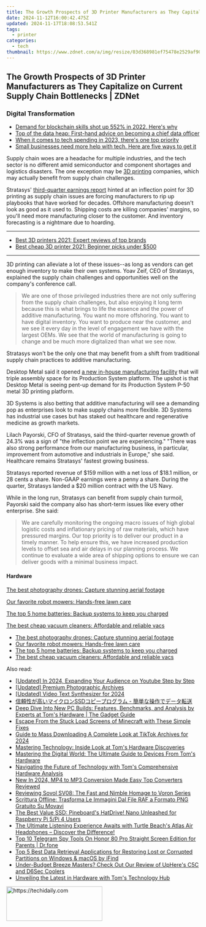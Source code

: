 ```yaml
---
title: The Growth Prospects of 3D Printer Manufacturers as They Capitalize on Current Supply Chain Bottlenecks | ZDNet
date: 2024-11-12T16:00:42.475Z
updated: 2024-11-17T18:08:53.541Z
tags:
  - printer
categories:
  - tech
thumbnail: https://www.zdnet.com/a/img/resize/03d368981ef75478e2529af9002fcbb77e81ab77/2021/11/04/860a05f6-5d02-4a74-9db5-614d8d4564f3/stratasys-printer.png?width=170&height=128&fit=crop&format=pjpg&auto=webp
---
```


## The Growth Prospects of 3D Printer Manufacturers as They Capitalize on Current Supply Chain Bottlenecks | ZDNet

### Digital Transformation

* [Demand for blockchain skills shot up 552% in 2022\. Here's why](https://www.zdnet.com/article/demand-for-blockchain-skills-shot-up-552-in-2022-heres-why/)
* [Top of the data heap: First-hand advice on becoming a chief data officer](https://www.zdnet.com/article/top-of-the-data-heap-advice-on-becoming-a-chief-data-officer/)
* [When it comes to tech spending in 2023, there's one top priority](https://www.zdnet.com/article/when-it-comes-to-tech-spending-in-2023-theres-one-top-priority/)
* [Small businesses need more help with tech. Here are five ways to get it](https://www.zdnet.com/article/small-businesses-need-more-help-with-tech-here-are-five-ways-to-get-it/)

Supply chain woes are a headache for multiple industries, and the tech sector is no different amid semiconductor and component shortages and logistics disasters. The one exception may be [3D printing](https://www.zdnet.com/topic/3d-printing/) companies, which may actually benefit from supply chain challenges. 

Stratasys' [third-quarter earnings report](https://investors.stratasys.com/news-events/press-releases/detail/758/stratasys-releases-third-quarter-2021-financial-results) hinted at an inflection point for 3D printing as supply chain issues are forcing manufacturers to rip up playbooks that have worked for decades. Offshore manufacturing doesn't look as good as it used to. Shipping costs are killing companies' margins, so you'll need more manufacturing closer to the customer. And inventory forecasting is a nightmare due to hoarding.

---

* [Best 3D printers 2021: Expert reviews of top brands](https://www.zdnet.com/article/best-3d-printer/)
* [Best cheap 3D printer 2021: Beginner picks under $500](https://www.zdnet.com/article/best-cheap-3d-printer/)

---

3D printing can alleviate a lot of these issues--as long as vendors can get enough inventory to make their own systems. Yoav Zeif, CEO of Stratasys, explained the supply chain challenges and opportunities well on the company's conference call. 

> We are one of those privileged industries there are not only suffering from the supply chain challenges, but also enjoying it long term because this is what brings to life the essence and the power of additive manufacturing. You want no more offshoring. You want to have digital inventory. You want to produce near the customer, and we see it every day in the level of engagement we have with the largest OEMs. We see that the world of manufacturing is going to change and be much more digitalized than what we see now.

Stratasys won't be the only one that may benefit from a shift from traditional supply chain practices to additive manufacturing. 

Desktop Metal said it opened [a new in-house manufacturing facility](https://ir.desktopmetal.com/news/press-releases/detail/76/desktop-metal-triples-manufacturing-capacity-for-production) that will triple assembly space for its Production System platform. The upshot is that Desktop Metal is seeing pent-up demand for its Production System P-50 metal 3D printing platform. 

3D Systems is also betting that additive manufacturing will see a demanding pop as enterprises look to make supply chains more flexible. 3D Systems has industrial use cases but has staked out healthcare and regenerative medicine as growth markets. 

Lilach Payorski, CFO of Stratasys, said the third-quarter revenue growth of 24.3% was a sign of "the inflection point we are experiencing." "There was also strong performance from our manufacturing business, in particular, improvement from automotive and industrials in Europe," she said. Healthcare remains Stratasys' fastest growing business. 

Stratasys reported revenue of $159 million with a net loss of $18.1 million, or 28 cents a share. Non-GAAP earnings were a penny a share. During the quarter, Stratasys landed a $20 million contract with the US Navy. 

While in the long run, Stratasys can benefit from supply chain turmoil, Payorski said the company also has short-term issues like every other enterprise. She said:

> We are carefully monitoring the ongoing macro issues of high global logistic costs and inflationary pricing of raw materials, which have pressured margins. Our top priority is to deliver our product in a timely manner. To help ensure this, we have increased production levels to offset sea and air delays in our planning process. We continue to evaluate a wide area of shipping options to ensure we can deliver goods with a minimal business impact.

#### Hardware

[The best photography drones: Capture stunning aerial footage](https://www.zdnet.com/article/best-photography-drone/ "The best photography drones: Capture stunning aerial footage")

[Our favorite robot mowers: Hands-free lawn care](https://www.zdnet.com/article/best-robot-mower/ "Our favorite robot mowers: Hands-free lawn care")

[The top 5 home batteries: Backup systems to keep you charged](https://www.zdnet.com/article/best-home-battery/ "The top 5 home batteries: Backup systems to keep you charged")

[The best cheap vacuum cleaners: Affordable and reliable vacs](https://www.zdnet.com/article/best-cheap-vacuum/ "The best cheap vacuum cleaners: Affordable and reliable vacs")

* [The best photography drones: Capture stunning aerial footage](https://www.zdnet.com/article/best-photography-drone/ "The best photography drones: Capture stunning aerial footage")
* [Our favorite robot mowers: Hands-free lawn care](https://www.zdnet.com/article/best-robot-mower/ "Our favorite robot mowers: Hands-free lawn care")
* [The top 5 home batteries: Backup systems to keep you charged](https://www.zdnet.com/article/best-home-battery/ "The top 5 home batteries: Backup systems to keep you charged")
* [The best cheap vacuum cleaners: Affordable and reliable vacs](https://www.zdnet.com/article/best-cheap-vacuum/ "The best cheap vacuum cleaners: Affordable and reliable vacs")

<ins class="adsbygoogle"
     style="display:block"
     data-ad-format="autorelaxed"
     data-ad-client="ca-pub-7571918770474297"
     data-ad-slot="1223367746"></ins>

<ins class="adsbygoogle"
     style="display:block"
     data-ad-client="ca-pub-7571918770474297"
     data-ad-slot="8358498916"
     data-ad-format="auto"
     data-full-width-responsive="true"></ins>

<span class="atpl-alsoreadstyle">Also read:</span>
<div><ul>
<li><a href="https://fox-friendly.techidaily.com/updated-in-2024-expanding-your-audience-on-youtube-step-by-step/"><u>[Updated] In 2024, Expanding Your Audience on Youtube Step by Step</u></a></li>
<li><a href="https://extra-skills.techidaily.com/updated-premium-photographic-archives/"><u>[Updated] Premium Photographic Archives</u></a></li>
<li><a href="https://youtube-blog.techidaily.com/ed-video-text-synthesizer-for-2024/"><u>[Updated] Video Text Synthesizer for 2024</u></a></li>
<li><a href="https://discover-answers.techidaily.com/1728477412114-ssd/"><u>信頼性が高いマイクロンSSDコピープログラム - 簡単な操作でデータ転送</u></a></li>
<li><a href="https://hardware-reviews.techidaily.com/deep-dive-into-new-pc-builds-features-benchmarks-and-analysis-by-experts-at-toms-hardware-the-gadget-guide/"><u>Deep Dive Into New PC Builds: Features, Benchmarks, and Analysis by Experts at Tom's Hardware | The Gadget Guide</u></a></li>
<li><a href="https://win-solutions.techidaily.com/escape-from-the-stuck-load-screens-of-minecraft-with-these-simple-fixes/"><u>Escape From the Stuck Load Screens of Minecraft with These Simple Fixes</u></a></li>
<li><a href="https://some-techniques.techidaily.com/guide-to-mass-downloading-a-complete-look-at-tiktok-archives-for-2024/"><u>Guide to Mass Downloading A Complete Look at TikTok Archives for 2024</u></a></li>
<li><a href="https://hardware-reviews.techidaily.com/mastering-technology-inside-look-at-toms-hardware-discoveries/"><u>Mastering Technology: Inside Look at Tom's Hardware Discoveries</u></a></li>
<li><a href="https://hardware-reviews.techidaily.com/mastering-the-digital-world-the-ultimate-guide-to-devices-from-toms-hardware/"><u>Mastering the Digital World: The Ultimate Guide to Devices From Tom's Hardware</u></a></li>
<li><a href="https://hardware-reviews.techidaily.com/navigating-the-future-of-technology-with-toms-comprehensive-hardware-analysis/"><u>Navigating the Future of Technology with Tom's Comprehensive Hardware Analysis</u></a></li>
<li><a href="https://ai-video-apps.techidaily.com/new-in-2024-mp4-to-mp3-conversion-made-easy-top-converters-reviewed/"><u>New In 2024, MP4 to MP3 Conversion Made Easy Top Converters Reviewed</u></a></li>
<li><a href="https://hardware-reviews.techidaily.com/reviewing-sovol-sv08-the-fast-and-nimble-homage-to-voron-series/"><u>Reviewing Sovol SV08: The Fast and Nimble Homage to Voron Series</u></a></li>
<li><a href="https://tech-revival.techidaily.com/scrittura-offline-trasforma-le-immagini-dal-file-raf-a-formato-png-gratuito-su-movavi/"><u>Scrittura Offline: Trasforma Le Immagini Dal File RAF a Formato PNG Gratuito Su Movavi</u></a></li>
<li><a href="https://hardware-reviews.techidaily.com/the-best-value-ssd-pineboards-hatdrive-nano-unleashed-for-raspberry-pi-5pi-4-users/"><u>The Best Value SSD: Pineboard's HatDrive! Nano Unleashed for Raspberry Pi 5/Pi 4 Users</u></a></li>
<li><a href="https://hardware-reviews.techidaily.com/1723341718123-the-ultimate-listening-experience-awaits-with-turtle-beachs-atlas-air-headphones-discover-the-difference/"><u>The Ultimate Listening Experience Awaits with Turtle Beach's Atlas Air Headphones – Discover the Difference!</u></a></li>
<li><a href="https://android-location-track.techidaily.com/top-10-telegram-spy-tools-on-honor-80-pro-straight-screen-edition-for-parents-drfone-by-drfone-virtual-android/"><u>Top 10 Telegram Spy Tools On Honor 80 Pro Straight Screen Edition for Parents | Dr.fone</u></a></li>
<li><a href="https://win-help.techidaily.com/top-5-best-data-retrieval-applications-for-restoring-lost-or-corrupted-partitions-on-windows-and-macos-by-ifind/"><u>Top 5 Best Data Retrieval Applications for Restoring Lost or Corrupted Partitions on Windows & macOS by iFind</u></a></li>
<li><a href="https://hardware-reviews.techidaily.com/1723341754179-under-budget-breeze-masters-check-out-our-review-of-upheres-c5c-and-d6sec-coolers/"><u>Under-Budget Breeze Masters? Check Out Our Review of UpHere's C5C and D6Sec Coolers</u></a></li>
<li><a href="https://hardware-reviews.techidaily.com/unveiling-the-latest-in-hardware-with-toms-technology-hub/"><u>Unveiling the Latest in Hardware with Tom's Technology Hub</u></a></li>
</ul></div>

<!-- affiliate ads begin -->
<a href="https://aligracehair.sjv.io/c/5597632/2135398/19272" target="_top" id="2135398">
  <img src="//a.impactradius-go.com/display-ad/19272-2135398" border="0" alt="https://techidaily.com" width="250" height="90"/>
</a>
<img height="0" width="0" src="https://aligracehair.sjv.io/i/5597632/2135398/19272" style="position:absolute;visibility:hidden;" border="0" />
<!-- affiliate ads end -->

